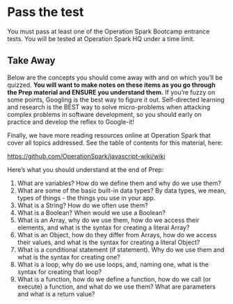 # Pass the test

You must pass at least one of the Operation Spark Bootcamp entrance tests.  You will be tested at Operation Spark HQ under a time limit.

## Take Away

Below are the concepts you should come away with and on which you’ll be quizzed.  **You will want to make notes on these items as you go through the Prep material and ENSURE you understand them.**  If you’re fuzzy on some points, Googling is the best way to figure it out.  Self-directed learning and research is the BEST way to solve micro-problems when attacking complex problems in software development, so you should early on practice and develop the reflex to Google-it!

Finally, we have more reading resources online at Operation Spark that cover all topics addressed.  See the table of contents for this material, here:

https://github.com/OperationSpark/javascript-wiki/wiki

Here’s what you should understand at the end of Prep:


1. What are variables? How do we define them and why do we use them?
2. What are some of the basic built-in data types? By data types, we mean, types of things - the things you use in your app.
3. What is a String? How do we often use them?
4. What is a Boolean? When would we use a Boolean?
5. What is an Array, why do we use them, how do we access their elements, and what is the syntax for creating a literal Array?
6. What is an Object, how do they differ from Arrays, how do we access their values, and what is the syntax for creating a literal Object?
7. What is a conditional statement (if statement). Why do we use them and what is the syntax for creating one?
8. What is a loop, why do we use loops, and, naming one, what is the syntax for creating that loop?
9. What is a function, how do we define a function, how do we call (or execute) a function, and what do we use them?  What are parameters and what is a return value?
